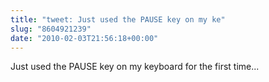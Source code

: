 ```yaml
---
title: "tweet: Just used the PAUSE key on my ke"
slug: "8604921239"
date: "2010-02-03T21:56:18+00:00"
---
```

Just used the PAUSE key on my keyboard for the first time...